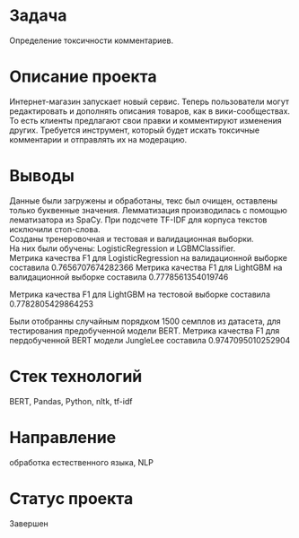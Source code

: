 # Задача
Определение токсичности комментариев.

# Описание проекта 
Интернет-магазин запускает новый сервис. Теперь пользователи могут редактировать и дополнять описания товаров, как в вики-сообществах. То есть клиенты предлагают свои правки и комментируют изменения других. Требуется инструмент, который будет искать токсичные комментарии и отправлять их на модерацию.

# Выводы
Данные были загружены и обработаны, текс был очищен, оставлены только буквенные значения. Лемматизация производилась с помощью лематизатора из SpaCy. При подсчете TF-IDF для корпуса текстов исключили стоп-слова.   
Созданы тренеровочная и тестовая и валидационная выборки.   
На них были обучены: LogisticRegression и LGBMClassifier.   
Метрика качества F1 для LogisticRegression на валидационной выборке составила 0.7656707674282366 
Метрика качества F1 для LightGBM на валидационной выборке составила 0.7778561354019746

Метрика качества F1 для LightGBM на тестовой выборке составила 0.7782805429864253
 
Были отобранны случайным порядком 1500 семплов из датасета, для тестирования предобученной модели BERT. 
Метрика качества F1 для пердобученной BERT модели JungleLee составила 0.9747095010252904

# Стек технологий
BERT, Pandas, Python, nltk, tf-idf

# Направление
обработка естественного языка, NLP

# Статус проекта
Завершен
